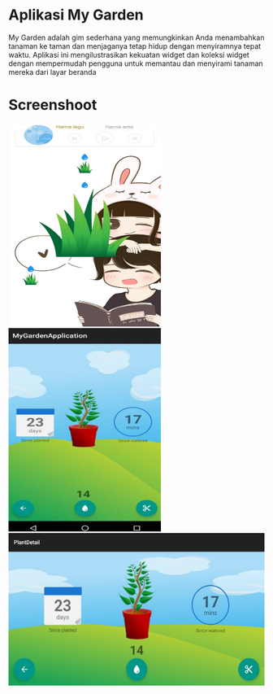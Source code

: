   <h1>Aplikasi My Garden</h1>
  <p>My Garden adalah gim sederhana yang memungkinkan Anda menambahkan tanaman ke taman dan menjaganya tetap hidup dengan menyiramnya tepat waktu. Aplikasi ini mengilustrasikan kekuatan widget dan koleksi widget dengan mempermudah pengguna untuk memantau dan menyirami tanaman mereka dari layar beranda</p>
  <h1>Screenshoot</h1>
  <img src="1.jpg" width="300" height="400">
  <img src="dua.jpg" width="300" height="400">
  <img src="tiga.JPG" width="600" height="300">

